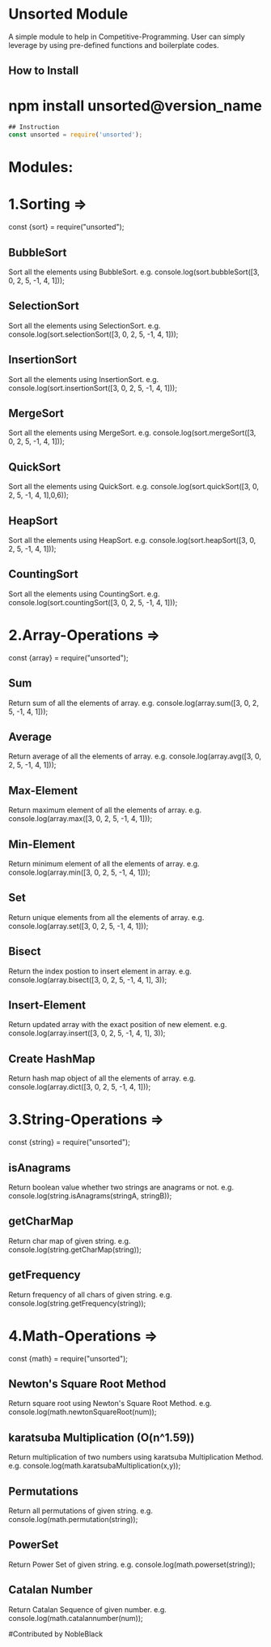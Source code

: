 # Unsorted Module

A simple module to help in Competitive-Programming. User can simply leverage by using pre-defined functions and boilerplate codes.

## How to Install

# npm install unsorted@version_name

```javascript
## Instruction
const unsorted = require('unsorted');
```

# Modules:

# 1.Sorting =>

const {sort} = require("unsorted");

## BubbleSort

Sort all the elements using BubbleSort.
e.g. console.log(sort.bubbleSort([3, 0, 2, 5, -1, 4, 1]));

## SelectionSort

Sort all the elements using SelectionSort.
e.g. console.log(sort.selectionSort([3, 0, 2, 5, -1, 4, 1]));

## InsertionSort

Sort all the elements using InsertionSort.
e.g. console.log(sort.insertionSort([3, 0, 2, 5, -1, 4, 1]));

## MergeSort

Sort all the elements using MergeSort.
e.g. console.log(sort.mergeSort([3, 0, 2, 5, -1, 4, 1]));

## QuickSort

Sort all the elements using QuickSort.
e.g. console.log(sort.quickSort([3, 0, 2, 5, -1, 4, 1],0,6));

## HeapSort

Sort all the elements using HeapSort.
e.g. console.log(sort.heapSort([3, 0, 2, 5, -1, 4, 1]));

## CountingSort

Sort all the elements using CountingSort.
e.g. console.log(sort.countingSort([3, 0, 2, 5, -1, 4, 1]));

# 2.Array-Operations =>

const {array} = require("unsorted");

## Sum

Return sum of all the elements of array.
e.g. console.log(array.sum([3, 0, 2, 5, -1, 4, 1]));

## Average

Return average of all the elements of array.
e.g. console.log(array.avg([3, 0, 2, 5, -1, 4, 1]));

## Max-Element

Return maximum element of all the elements of array.
e.g. console.log(array.max([3, 0, 2, 5, -1, 4, 1]));

## Min-Element

Return minimum element of all the elements of array.
e.g. console.log(array.min([3, 0, 2, 5, -1, 4, 1]));

## Set

Return unique elements from all the elements of array.
e.g. console.log(array.set([3, 0, 2, 5, -1, 4, 1]));

## Bisect

Return the index postion to insert element in array.
e.g. console.log(array.bisect([3, 0, 2, 5, -1, 4, 1], 3));

## Insert-Element

Return updated array with the exact position of new element.
e.g. console.log(array.insert([3, 0, 2, 5, -1, 4, 1], 3));

## Create HashMap

Return hash map object of all the elements of array.
e.g. console.log(array.dict([3, 0, 2, 5, -1, 4, 1]));

# 3.String-Operations =>

const {string} = require("unsorted");

## isAnagrams

Return boolean value whether two strings are anagrams or not.
e.g. console.log(string.isAnagrams(stringA, stringB));

## getCharMap

Return char map of given string.
e.g. console.log(string.getCharMap(string));

## getFrequency

Return frequency of all chars of given string.
e.g. console.log(string.getFrequency(string));

# 4.Math-Operations =>

const {math} = require("unsorted");

## Newton's Square Root Method

Return square root using Newton's Square Root Method.
e.g. console.log(math.newtonSquareRoot(num));

## karatsuba Multiplication (O(n^1.59))

Return multiplication of two numbers using karatsuba Multiplication Method.
e.g. console.log(math.karatsubaMultiplication(x,y));

## Permutations

Return all permutations of given string.
e.g. console.log(math.permutation(string));

## PowerSet

Return Power Set of given string.
e.g. console.log(math.powerset(string));

## Catalan Number

Return Catalan Sequence of given number.
e.g. console.log(math.catalannumber(num));

#Contributed by NobleBlack
